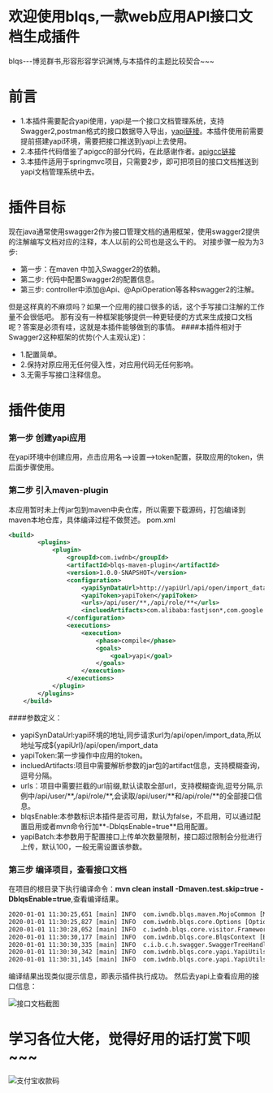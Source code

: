 # 欢迎使用blqs,一款web应用API接口文档生成插件

blqs---博览群书,形容形容学识渊博,与本插件的主题比较契合~~~
# 前言
* 1.本插件需要配合yapi使用，yapi是一个接口文档管理系统，支持Swagger2,postman格式的接口数据导入导出，[yapi链接](http://yapi.demo.qunar.com/)。本插件使用前需要提前搭建yapi环境，需要把接口推送到yapi上去使用。
* 2.本插件代码借鉴了apigcc的部分代码，在此感谢作者。[apigcc链接](https://github.com/apigcc/apigcc)
* 3.本插件适用于springmvc项目，只需要2步，即可把项目的接口文档推送到yapi文档管理系统中去。


# 插件目标
现在java通常使用swagger2作为接口管理文档的通用框架，使用swagger2提供的注解编写文档对应的注释，本人以前的公司也是这么干的。
对接步骤一般为为3步:
* 第一步：在maven 中加入Swagger2的依赖。
* 第二步: 代码中配置Swagger2的配置信息。
* 第三步: controller中添加@Api、@ApiOperation等各种swagger2的注解。

但是这样真的不麻烦吗？如果一个应用的接口很多的话，这个手写接口注解的工作量不会很低吧。
那有没有一种框架能够提供一种更轻便的方式来生成接口文档呢？答案是必须有哇，这就是本插件能够做到的事情。
####本插件相对于Swagger2这种框架的优势(个人主观认定)：
* 1.配置简单。
* 2.保持对原应用无任何侵入性，对应用代码无任何影响。
* 3.无需手写接口注释信息。

# 插件使用
### 第一步 创建yapi应用
在yapi环境中创建应用，点击应用名-->设置-->token配置，获取应用的token，供后面步骤使用。
### 第二步 引入maven-plugin
本应用暂时未上传jar包到maven中央仓库，所以需要下载源码，打包编译到maven本地仓库，具体编译过程不做赘述。
pom.xml
```xml
<build>
        <plugins>
            <plugin>
                <groupId>com.iwdnb</groupId>
                <artifactId>blqs-maven-plugin</artifactId>
                <version>1.0.0-SNAPSHOT</version>
                <configuration>
                    <yapiSynDataUrl>http://yapiUrl/api/open/import_data</yapiSynDataUrl>
                    <yapiToken>yapiToken</yapiToken>
                    <urls>/api/user/**,/api/role/**</urls>
                    <incluedArtifacts>com.alibaba:fastjson*,com.google:**</incluedArtifact>
                </configuration>
                <executions>
                    <execution>
                        <phase>compile</phase>
                        <goals>
                            <goal>yapi</goal>
                        </goals>
                    </execution>
                </executions>
            </plugin>
        </plugins>
    </build>
```
####参数定义：
* yapiSynDataUrl:yapi环境的地址,同步请求url为/api/open/import_data,所以地址写成${yapiUrl}/api/open/import_data
* yapiToken:第一步操作中应用的token。
* incluedArtifacts:项目中需要解析参数的jar包的artifact信息，支持模糊查询，逗号分隔。
* urls：项目中需要拦截的url前缀,默认读取全部url，支持模糊查询,逗号分隔,示例中/api/user/\*\*,/api/role/\*\*,会读取/api/user/\*\*和/api/role/\*\*的全部接口信息。
* blqsEnable:本参数标识本插件是否可用，默认为false，不启用，可以通过配置启用或者mvn命令行加**-DblqsEnable=true**启用配置。
* yapiBatch:本参数用于配置接口上传单次数量限制，接口超过限制会分批进行上传，默认100，一般无需设置该参数。

### 第三步 编译项目，查看接口文档
在项目的根目录下执行编译命令：**mvn clean install -Dmaven.test.skip=true -DblqsEnable=true**,查看编译结果。
```html
2020-01-01 11:30:25,651 [main] INFO  com.iwndb.blqs.maven.MojoCommon [MojoCommon.java : 56] - load jar:/Users/diamondbc/soft/repository/com/iwdnb/test/1.0.0-SNAPSHOT/test-1.0.0-SNAPSHOT.jar
2020-01-01 11:30:25,827 [main] INFO  com.iwdnb.blqs.core.Options [Options.java : 217] - yapiMockParam:{"code":"000000","message":"你瞅啥","isSuccess":"true"}
2020-01-01 11:30:28,052 [main] INFO  c.iwdnb.blqs.core.visitor.Framework [Framework.java : 57] - use framewokr:SPRINGMVC
2020-01-01 11:30:30,177 [main] INFO  com.iwdnb.blqs.core.BlqsContext [BlqsContext.java : 97] - Found 1 Controllers, 2 Endpoints
2020-01-01 11:30:30,335 [main] INFO  c.i.b.c.h.swagger.SwaggerTreeHandler [SwaggerTreeHandler.java : 47] - Build swagger /Users/diamondbc/IdeaProjects/test/target/blqs/test-swagger.json
2020-01-01 11:30:30,342 [main] INFO  com.iwdnb.blqs.core.yapi.YapiUtils [YapiUtils.java : 28] - YapiUtils.sysData,token:abcdefghijklmnopqrstuvwxyz count:2
2020-01-01 11:30:31,145 [main] INFO  com.iwdnb.blqs.core.yapi.YapiUtils [YapiUtils.java : 150] - YapiUtils.synData,result:{"errcode":0,"errmsg":"成功导入接口 2 个, 已存在的接口 2 个","data":null}
```
编译结果出现类似提示信息，即表示插件执行成功。
然后去yapi上查看应用的接口信息：

![接口文档截图](https://s2.ax1x.com/2020/01/23/1VSQm9.png "接口文档截图")

# 学习各位大佬，觉得好用的话打赏下呗~~~
![支付宝收款码](http://config.zhituanyou.com/zfb.png "支付宝收款码")
